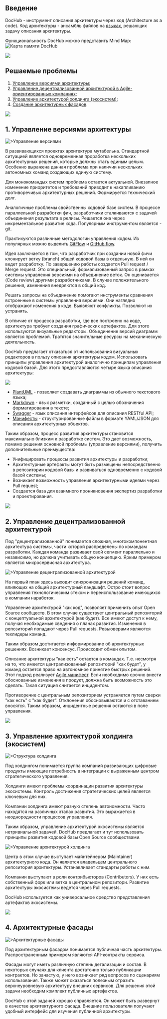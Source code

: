 ## Введение

DocHub - инструмент описания архитектуры через код (Architecture as a code). Код архитектуры - ансамбль 
файлов на [языках](#langs), решающих задачу описания архитектуры. 

Функциональность DocHub можно представить Mind Map:
![Карта памяти DocHub](@document/dochub_mindmap)

![](@anchor/problems)
## Решаемые проблемы

1. [Управление версиями архитектуры](#versions);
2. [Управление децентрализованной архитектурой в Agile-ориентированных компаниях](#distrib);
3. [Управление архитектурой холдинга (экосистем)](#ecosystem);
4. [Создание архитектурных фасадов](#facade).

![](@anchor/versions)
## 1. Управление версиями архитектуры 
![>Управление версиями](@document/dochub_archver)

В развивающихся проектах архитектура мутабельна. Стандартной ситуацией является одновременная проработка нескольких 
архитектурных решений, которые должны стать единым целым. Особенно выражена данная проблема при наличии нескольких
автономных команд создающих единую систему.

Для монокомандых систем проблема остается актуальной. Внезапное изменение приоритетов и требований приводит 
к накапливанию противоречивых архитектурных решений. Формируется технический долг.

Аналогичные проблемы свойственны кодовой базе систем. В процессе параллельной разработки фич, разработчики 
сталкиваются с задачей объединения результата в релизы. Решается она через инкрементальное развитие кода. 
Популярным инструментом является - git. 

Практикуются различные методологии управления кодом. Из популярных можно выделить 
[GitFlow](https://www.atlassian.com/en/git/tutorials/comparing-workflows/gitflow-workflow) и
[GitHub flow](https://docs.github.com/en/get-started/quickstart/github-flow).

Идея заключается в том, что разработчик при создании новой фичи клонирует ветку (branch) общей кодовой базы в 
отдельную. В ней он ведет разработку. По завершению работы создается Pull request / Merge request. Это 
специальный, формализованный запрос в рамках системы управления версиями на объединение веток. Он оценивается 
(Code review) другими разработчиками. В случае положительного решения, изменения внедряются в общий код.

Решать запросы на объединение помогают инструменты сравнения встроенные в системы управления версиями. Они наглядно
отображают изменения в коде. Выявляют конфликты. Позволяют их устранять. 

В отличие от процесса разработки, где все построено на коде, архитектура требует создания графических артефактов.
Для этого используются визуальные редакторы. Объединение версий диаграмм является проблемой. Тратятся значительные
ресурсы на механическую деятельность.

DocHub предлагает отказаться от использования визуальных редакторов в пользу описания архитектуры кодом. Использовать
принципы управления архитектурой аналогично принципам управления кодовой базой. Для этого предоставляются четыре
языка описания архитектуры:

![](@anchor/langs)
* [PlantUML](https://plantuml.com/) - позволяет создавать диаграммы из обычного текстового языка;
* [Markdown](https://ru.wikipedia.org/wiki/Markdown) - язык разметки, созданный с целью обозначения форматирования в тексте;
* [Swagger](https://swagger.io/) - язык описания интерфейсов для описания RESTful API;
* [Манифесты](/docs/dochub_contexts) - структурированные файлы в формате YAML/JSON для описания архитектурных объектов. 

Таким образом, процесс развития архитектуры становится максимально близким к разработке систем. Это дает возможность,
помимо решения основной проблемы (управление версиями), получить дополнительные преимущества:

* Унифицировать процессы развития архитектуры и разработки;
* Архитектурные артефакты могут быть размещены непосредственно в репозитории кодовой базы и развиваться одновременно
с кодовой базой системы;
* Возникает возможность управления архитектурными идеями через Pull request;
* Создается база для взаимного проникновения экспертиз разработки и проектирования.

![](@anchor/distrib)
## 2. Управление децентрализованной архитектурой

Под "децентрализованной" понимается сложная, многокомпонентная архитектура системы, части которой распределены 
по командам разработки. Каждая команда развивает свой сегмент параллельно и независимо, но должна учитывать общую 
концепцию. Ярким примером является микросервисная архитектура.

![>Управление децентрализованной архитектурой](@document/dochub_archdistrib)

На первый план здесь выходит синхронизация решений команд, влияющих на общий архитектурный ландшафт. Остро стоит
вопрос управления технологическим стеком и переиспользование имеющихся в компании наработок.

Управление архитектурой "как код", позволяет применить опыт Open Source сообществ. В этом случае существует 
центральный репозиторий с концептуальной архитектурой (как будет). Все имеют доступ к нему, получая необходимые
сведения о планах развития. Изменения в репозиторий попадают через Pull requests. Ревьюверами являются техлидеры
команд.

Таким образом достигается информирование об архитектурных решениях. Возникает консенсус. Происходит обмен опытом. 

Описание архитектуры “как есть” остается в командах. Т.е. несмотря на то, что имеется централизованный репозиторий
"как будет", у команд остается право на автономное принятие быстрых решений. Этот подход реализует
[Agile манифест](https://wikipedia.org/wiki/Agile_Manifesto). Если необходимо срочно внести обоснованные изменения
в продукт, должна быть возможность это сделать. Такая ситуация считается инцидентом.

Противоречие с центральным репозиторием устраняется путем сверки "как есть" с "как будет". Отклонения обосновываются
и с отставанием вносятся. Таким образом, инцидентные решения остаются в поле управления.  

![](@anchor/ecosystem)
## 3. Управление архитектурой холдинга (экосистем)

![>Структура холдинга](@document/dochub_archeco)

Под холдингом понимается группа компаний развивающих цифровые продукты имеющие потребность в интеграции с выраженным
центром стратегического управления.

Холдинги имеют проблемы координации развития архитектуры экосистемы. Контроль достижения стратегических целей 
является ключевым для них.

Компании холдинга имеют разную степень автономности. Часто находятся на различных этапах развития. Это выражается
в неоднородности процессов управления.  

Таким образом, управление архитектурой экосистемы является нетривиальной задачей. DocHub предлагает и тут использовать
принципы развития кодовой базы Open Source сообществами.

![<Управление архитектурой холдинга](@document/dochub_archeco_proc)

Центр в этом случае выступает майнтейнером (Maintainer) архитектурного кода. Он является владельцем центрального
репозитория архитектуры. Устанавливает стандарты работы с ним.

Компании выступают в роли контрибьюторов (Contributors). У них есть собственный форк или ветка в центральном 
репозитори. Развитие архитектуры экосистемы ведется через Pull requests.

DocHub используется как универсальное средство представления артефактов экосистемы.

![](@anchor/facade)
## 4. Архитектурные фасады

![>Архитектурные фасады](@document/dochub_facade)

Под архитектурным фасадом понимается публичная часть архитектуры. Распространенным примером являются API-контракты
сервиса. 

Фасады могут иметь различную степень детализации и состав. В некоторых случаях для клиента достаточно только 
публикации контрактов. Но зачастую, у него возникает ряд вопросов по сценариям использования. Также может
оказаться полезным отразить верхнеуровневую архитектуру внешних сервисов. Для решения этой задачи необходим
комплект публичных артефактов.

DocHub с этой задачей хорошо справляется. Он может быть развернут в качестве архитектурного фасада. Внешние 
пользователи получают удобный интерфейс для изучения публичной архитектуры.
